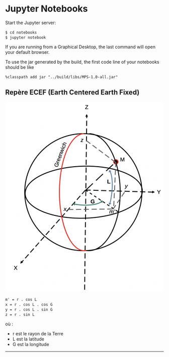 # Jupyter Notebooks

Start the Jupyter server:
```
$ cd notebooks
$ jupyter notebook
```
If you are running from a Graphical Desktop, the last command will open your default browser.

To use the jar generated by the build, the first code line of your notebooks should be like
```
%classpath add jar "../build/libs/MPS-1.0-all.jar"
```

## Rep&egrave;re ECEF (Earth Centered Earth Fixed)

![ECEF](../ECEF.png)

```
m' = r . cos L
x = r . cos L . cos G
y = r . cos L . sin G
z = r . sin L
```
o&ugrave; :
- r est le rayon de la Terre
- L est la latitude
- G est la longitude

--- 